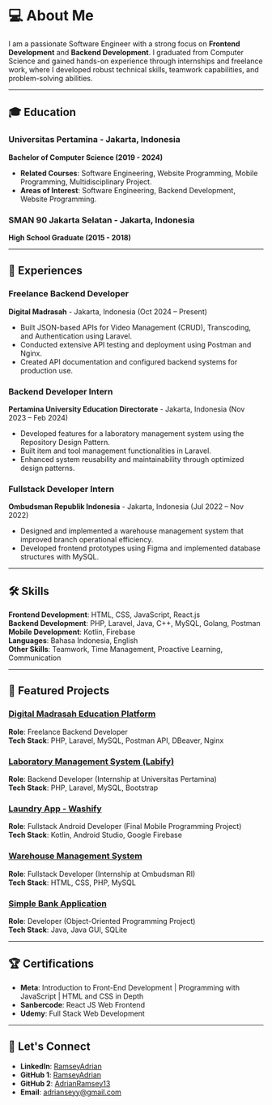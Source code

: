 # 💻 About Me
I am a passionate Software Engineer with a strong focus on **Frontend Development** and **Backend Development**. I graduated from Computer Science and gained hands-on experience through internships and freelance work, where I developed robust technical skills, teamwork capabilities, and problem-solving abilities.

---

## 🎓 Education
### Universitas Pertamina - Jakarta, Indonesia  
**Bachelor of Computer Science (2019 - 2024)**  
- **Related Courses**: Software Engineering, Website Programming, Mobile Programming, Multidisciplinary Project.  
- **Areas of Interest**: Software Engineering, Backend Development, Website Programming.

### SMAN 90 Jakarta Selatan - Jakarta, Indonesia  
**High School Graduate (2015 - 2018)**  

---

## 💼 Experiences
### **Freelance Backend Developer**  
**Digital Madrasah** - Jakarta, Indonesia (Oct 2024 – Present)  
- Built JSON-based APIs for Video Management (CRUD), Transcoding, and Authentication using Laravel.  
- Conducted extensive API testing and deployment using Postman and Nginx.  
- Created API documentation and configured backend systems for production use.  

### **Backend Developer Intern**  
**Pertamina University Education Directorate** - Jakarta, Indonesia (Nov 2023 – Feb 2024)  
- Developed features for a laboratory management system using the Repository Design Pattern.  
- Built item and tool management functionalities in Laravel.  
- Enhanced system reusability and maintainability through optimized design patterns.  

### **Fullstack Developer Intern**  
**Ombudsman Republik Indonesia** - Jakarta, Indonesia (Jul 2022 – Nov 2022)  
- Designed and implemented a warehouse management system that improved branch operational efficiency.  
- Developed frontend prototypes using Figma and implemented database structures with MySQL.  

---

## 🛠 Skills
**Frontend Development**: HTML, CSS, JavaScript, React.js  
**Backend Development**: PHP, Laravel, Java, C++, MySQL, Golang, Postman  
**Mobile Development**: Kotlin, Firebase  
**Languages**: Bahasa Indonesia, English  
**Other Skills**: Teamwork, Time Management, Proactive Learning, Communication  

---

## 🌟 Featured Projects
### [Digital Madrasah Education Platform](#)  
**Role**: Freelance Backend Developer  
**Tech Stack**: PHP, Laravel, MySQL, Postman API, DBeaver, Nginx  

### [Laboratory Management System (Labify)](#)  
**Role**: Backend Developer (Internship at Universitas Pertamina)  
**Tech Stack**: PHP, Laravel, MySQL, Bootstrap  

### [Laundry App - Washify](#)  
**Role**: Fullstack Android Developer (Final Mobile Programming Project)  
**Tech Stack**: Kotlin, Android Studio, Google Firebase  

### [Warehouse Management System](#)  
**Role**: Fullstack Developer (Internship at Ombudsman RI)  
**Tech Stack**: HTML, CSS, PHP, MySQL  

### [Simple Bank Application](#)  
**Role**: Developer (Object-Oriented Programming Project)  
**Tech Stack**: Java, Java GUI, SQLite  

---

## 🏆 Certifications
- **Meta**: Introduction to Front-End Development | Programming with JavaScript | HTML and CSS in Depth  
- **Sanbercode**: React JS Web Frontend  
- **Udemy**: Full Stack Web Development  

---

## 📢 Let's Connect
- **LinkedIn**: [RamseyAdrian](https://www.linkedin.com/in/ramsey-adrian-7171b71a4/)
- **GitHub 1**: [RamseyAdrian](https://www.github.com/RamseyAdrian)
- **GitHub 2**: [AdrianRamsey13](https://www.github.com/AdrianRamsey13)
- **Email**: adrianseyy@gmail.com
